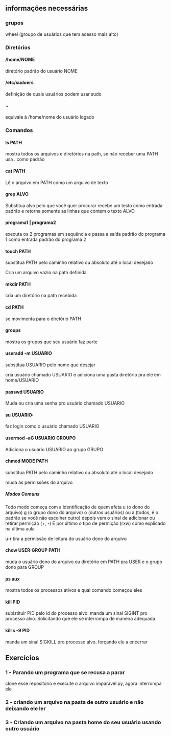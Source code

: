 ## informações necessárias
### grupos
wheel (groupo de usuários que tem acesso mais alto)
### Diretórios
#### /home/NOME 
diretório padrão do usuário NOME

#### /etc/sudoers
definição de quais usuários podem usar sudo

#### ~ 
equivale à /home/nome do usuário logado
### Comandos
#### ls PATH
mostra todos os arquivos e diretórios na path, se não receber uma PATH usa . como padrão
#### cat PATH
Lê o arquivo em PATH como um arquivo de texto
#### grep ALVO
Substitua alvo pelo que você quer procurar
recebe um testo como entrada padrão e retorna somente as linhas que contem o texto ALVO
#### programa1 | programa2
executa os 2 programas em sequência e passa a saída padrão do programa 1 como entrada padrão do programa 2
#### touch PATH 
substitua PATH pelo caminho relativo ou absoluto até o local desejado

Cria um arquivo vazio na path definida
#### mkdir PATH
cria um diretório na path recebida
#### cd PATH
se movimenta para o diretório PATH
#### groups
mostra os grupos que seu usuário faz parte
#### useradd -m USUARIO 
substitua USUARIO pelo nome que desejar

cria usuário chamado USUARIO e adiciona uma pasta diretório pra ele em home/USUARIO
#### passwd USUARIO
Muda ou cria uma senha pro usuário chamado USUARIO
#### su USUARIO:
faz login como o usuário chamado USUARIO
#### usermod -aG USUARIO GROUPO
Adiciona o usuário USUARIO ao grupo GRUPO
#### chmod MODE PATH 
substitua PATH pelo caminho relativo ou absoluto até o local desejado

muda as permissões do arquivo
##### Modos Comuns
Todo modo começa com a identificação de quem afeta u (o dono do arquivo) g (o grupo dono do arquivo) o (outros usuários) ou a (todos, é o padrão se você não escolher outro)
depois vem o sinal de adicionar ou retirar permição (+, -)
E por último o tipo de permição (rxw) como explicado na última aula

u-r tira a permissão de leitura do usuário dono do arquivo
#### chow USER:GROUP PATH
muda o usuário dono do arquivo ou diretório em PATH pra USER e o grupo dono para GROUP
#### ps aux 
mostra todos os processos ativos e qual comando começou eles
#### kill PID 
subistituir PID pelo id do processo alvo:
manda um sinal SIGINT pro processo alvo. Solicitando que ele se interrompa de maneira adequada
#### kill s -9 PID
manda um sinal SIGKILL pro processo alvo. forçando ele a encerrar
## Exercícios
### 1 - Parando um programa que se recusa a parar
clone esse repositório e execute o arquivo imparavel.py, agora interrompa ele
### 2 -  criando um arquivo na pasta de outro usuário e não deixando ele ler
### 3 -  Criando um arquivo na pasta home do seu usuário usando outro usuário
